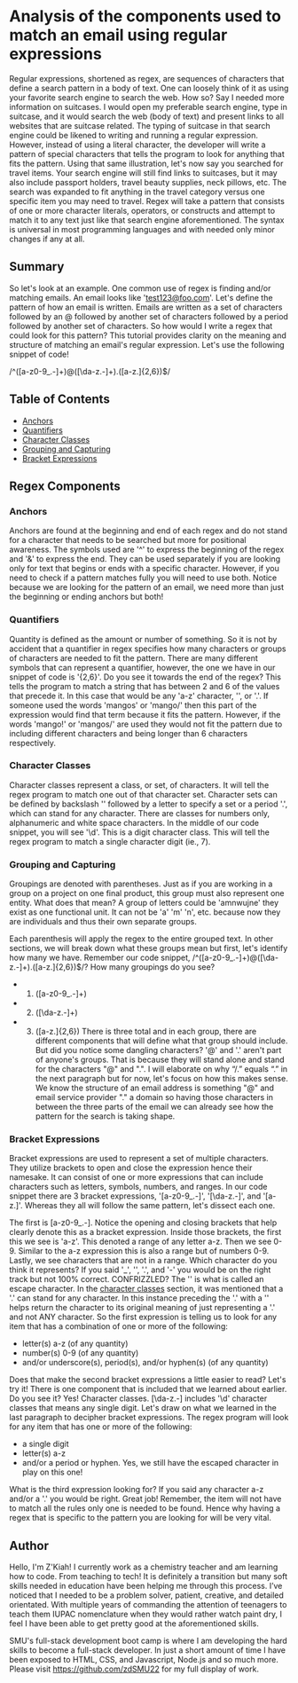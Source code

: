 # Analysis of the components used to match an email using regular expressions

Regular expressions, shortened as regex, are sequences of characters that define a search pattern in a body of text. One can loosely think of it as using your favorite search engine to search the web. How so? Say I needed more information on suitcases. I would open my preferable search engine, type in suitcase, and it would search the web (body of text) and present links to all websites that are suitcase related. The typing of suitcase in that search engine could be likened to writing and running a regular expression. However, instead of using a literal character, the developer will write a pattern of special characters that tells the program to look for anything that fits the pattern. Using that same illustration, let's now say you searched for travel items. Your search engine will still find links to suitcases, but it may also include passport holders, travel beauty supplies, neck pillows, etc. The search was expanded to fit anything in the travel category versus one specific item you may need to travel. Regex will take a pattern that consists of one or more character literals, operators, or constructs and attempt to match it to any text just like that search engine aforementioned. The syntax is universal in most programming languages and with needed only minor changes if any at all. 


## Summary
So let's look at an example. One common use of regex is finding and/or matching emails. An email looks like 'test123@foo.com'. Let's define the pattern of how an email is written. Emails are written as a set of characters followed by an @ followed by another set of characters followed by a period followed by another set of characters.  So how would I write a regex that could look for this pattern? This tutorial provides clarity on the meaning and structure of matching an email's regular expression. Let's use the following snippet of code!

 /^([a-z0-9_\.-]+)@([\da-z\.-]+)\.([a-z\.]{2,6})$/

## Table of Contents

- [Anchors](#anchors)
- [Quantifiers](#quantifiers)
- [Character Classes](#character-classes)
- [Grouping and Capturing](#grouping-and-capturing)
- [Bracket Expressions](#bracket-expressions)


## Regex Components

### Anchors
Anchors are found at the beginning and end of each regex and do not stand for a character that needs to be searched but more for positional awareness. The symbols used are '^' to express the beginning of the regex and '&' to express the end. They can be used separately if you are looking only for text that begins or ends with a specific character. However, if you need to check if a pattern matches fully you will need to use both. Notice because we are looking for the pattern of an email, we need more than just the beginning or ending anchors but both! 

### Quantifiers
Quantity is defined as the amount or number of something. So it is not by accident that a quantifier in regex specifies how many characters or groups of characters are needed to fit the pattern. There are many different symbols that can represent a quantifier, however, the one we have in our snippet of code is '{2,6}'. Do you see it towards the end of the regex? This tells the program to match a string that has between 2 and 6 of the values that precede it. In this case that would be any 'a-z' character, '\', or '.'. If someone used the words 'mangos' or 'mango/' then this part of the expression would find that term because it fits the pattern. However, if the words 'mango!' or 'mangos/' are used they would not fit the pattern due to including different characters and being longer than 6 characters respectively.

### Character Classes
Character classes represent a class, or set, of characters. It will tell the regex program to match one out of that character set. Character sets can be defined by backslash '\' followed by a letter to specify a set or a period '.', which can stand for any character. There are classes for numbers only, alphanumeric and white space characters. In the middle of our code snippet, you will see '\d'. This is a digit character class. This will tell the regex program to match a single character digit (ie., 7).

### Grouping and Capturing
Groupings are denoted with parentheses. Just as if you are working in a group on a project on one final product, this group must also represent one entity. What does that mean? A group of letters could be 'amnwujne' they exist as one functional unit. It can not be 'a' 'm' 'n', etc. because now they are individuals and thus their own separate groups. 

Each parenthesis will apply the regex to the entire grouped text. In other sections, we will break down what these groups mean but first, let's identify how many we have. Remember our code snippet,  /^([a-z0-9_\.-]+)@([\da-z\.-]+)\.([a-z\.]{2,6})$/? How many groupings do you see?
* 1. ([a-z0-9_\.-]+)
* 2. ([\da-z\.-]+)
* 3. ([a-z\.]{2,6})
There is three total and in each group, there are different components that will define what that group should include. But did you notice some dangling characters? '@' and '\.' aren't part of anyone's groups. That is because they will stand alone and stand for the characters "@" and ".". I will elaborate on why “/.” equals “.” in the next paragraph but for now, let's focus on how this makes sense. We know the structure of an email address is something "@" and email service provider "." a domain so having those characters in between the three parts of the email we can already see how the pattern for the search is taking shape.

### Bracket Expressions
Bracket expressions are used to represent a set of multiple characters. They utilize brackets to open and close the expression hence their namesake. It can consist of one or more expressions that can include characters such as letters, symbols, numbers, and ranges. In our code snippet there are 3 bracket expressions, '[a-z0-9_\.-]', '[\da-z\.-]', and '[a-z\.]'. Whereas they all will follow the same pattern, let's dissect each one. 

The first is [a-z0-9_\.-]. Notice the opening and closing brackets that help clearly denote this as a bracket expression. Inside those brackets, the first this we see is 'a-z'. This denoted a range of any letter a-z. Then we see 0-9. Similar to the a-z expression this is also a range but of numbers 0-9. Lastly, we see characters that are not in a range. Which character do you think it represents? If you said '_', '\', '.', and '-' you would be on the right track but not 100% correct. CONFRIZZLED? The '\' is what is called an escape character. In the [character classes](#character-classes) section, it was mentioned that a '.' can stand for any character. In this instance preceding the '.' with a '\' helps return the character to its original meaning of just representing a '.' and not ANY character. So the first expression is telling us to look for any item that has a combination of one or more of the following:
* letter(s) a-z (of any quantity)
* number(s) 0-9 (of any quantity)
* and/or underscore(s), period(s), and/or hyphen(s) (of any quantity)

Does that make the second bracket expressions a little easier to read? Let's try it! There is one component that is included that we learned about earlier. Do you see it? Yes! Character classes. [\da-z\.-] includes '\d' character classes that means any single digit. Let's draw on what we learned in the last paragraph to decipher bracket expressions. The regex program will look for any item that has one or more of the following:
* a single digit
* letter(s) a-z
* and/or a period or hyphen.
Yes, we still have the escaped character in play on this one!

What is the third expression looking for? If you said any character a-z and/or a '.' you would be right. Great job! Remember, the item will not have to match all the rules only one is needed to be found. Hence why having a regex that is specific to the pattern you are looking for will be very vital.

## Author

Hello, I'm Z'Kiah! I currently work as a chemistry teacher and am learning how to code. From teaching to tech! It is definitely a transition but many soft skills needed in education have been helping me through this process. I’ve noticed that I needed to be a problem solver, patient, creative, and detailed orientated. With multiple years of commanding the attention of teenagers to teach them IUPAC nomenclature when they would rather watch paint dry, I feel I have been able to get pretty good at the aforementioned skills.

SMU's full-stack development boot camp is where I am developing the hard skills to become a full-stack developer. In just a short amount of time I have been exposed to HTML, CSS, and Javascript, Node.js and so much more. Please visit https://github.com/zdSMU22 for my full display of work.